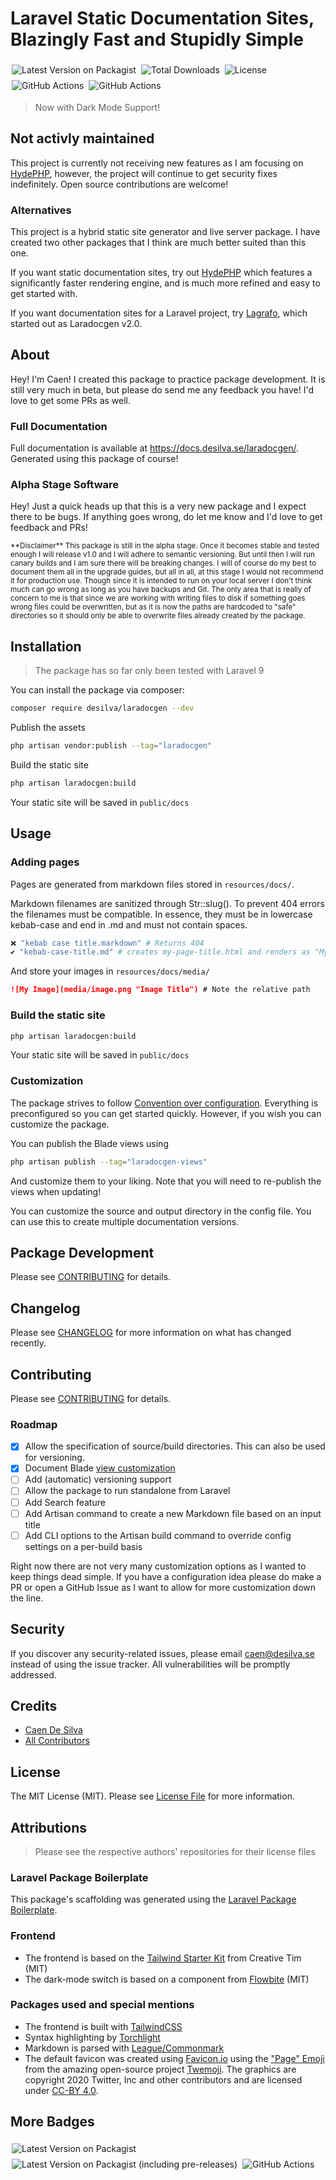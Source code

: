 # Laravel Static Documentation Sites, Blazingly Fast and Stupidly Simple

<p>
	<img style="display: inline; margin: 4px 2px;" src="https://img.shields.io/packagist/v/desilva/laradocgen" alt="Latest Version on Packagist">
	<img style="display: inline; margin: 4px 2px;" src="https://img.shields.io/packagist/dt/desilva/laradocgen" alt="Total Downloads">
	<img style="display: inline; margin: 4px 2px;" src="https://img.shields.io/packagist/l/desilva/laradocgen" alt="License">
	<img style="display: inline; margin: 4px 2px;" src="https://github.com/caendesilva/laradocgen/actions/workflows/php.yml/badge.svg" alt="GitHub Actions">
	<img style="display: inline; margin: 4px 2px;" src="https://github.com/caendesilva/Laradocgen/actions/workflows/laravel-tests.yml/badge.svg" alt="GitHub Actions">
</p>

> Now with Dark Mode Support!

## Not activly maintained
This project is currently not receiving new features as I am focusing on [HydePHP](https://github.com/hydephp/hyde), however,
the project will continue to get security fixes indefinitely. Open source contributions are welcome!

### Alternatives 
This project is a hybrid static site generator and live server package. 
I have created two other packages that I think are much better suited than this one.

If you want static documentation sites, try out [HydePHP](http://hydephp.com/) which features a significantly faster rendering engine, and is much more refined and easy to get started with.

If you want documentation sites for a Laravel project, try [Lagrafo](https://github.com/caendesilva/lagrafo), which started out as Laradocgen v2.0.

## About

Hey! I'm Caen! I created this package to practice package development. It is still very much in beta, but please do send me any feedback you have! I'd love to get some PRs as well.

### Full Documentation
Full documentation is available at https://docs.desilva.se/laradocgen/. Generated using this package of course!

### Alpha Stage Software
Hey! Just a quick heads up that this is a very new package and I expect there to be bugs. If anything goes wrong, do let me know and I'd love to get feedback and PRs!

<small>
**Disclaimer**
This package is still in the alpha stage. Once it becomes stable and tested enough I will release v1.0 and I will adhere to semantic versioning. But until then I will run canary builds and I am sure there will be breaking changes. I will of course do my best to document them all in the upgrade guides, but all in all, at this stage I would not recommend it for production use. Though since it is intended to run on your local server I don't think much can go wrong as long as you have backups and Git. The only area that is really of concern to me is that since we are working with writing files to disk if something goes wrong files could be overwritten, but as it is now the paths are hardcoded to "safe" directories so it should only be able to overwrite files already created by the package.
</small>

## Installation
> The package has so far only been tested with Laravel 9

You can install the package via composer:
```bash
composer require desilva/laradocgen --dev
```

Publish the assets
```bash
php artisan vendor:publish --tag="laradocgen"
```

Build the static site
```bash
php artisan laradocgen:build
```
Your static site will be saved in `public/docs`

## Usage

### Adding pages
Pages are generated from markdown files stored in `resources/docs/`.

Markdown filenames are sanitized through Str::slug(). To prevent 404 errors the filenames must be compatible. In essence, they must be in lowercase kebab-case and end in .md and must not contain spaces.
```bash
❌ "kebab case title.markdown" # Returns 404
✔️ "kebab-case-title.md" # creates my-page-title.html and renders as "My Page Title" in the frontend
```

And store your images in `resources/docs/media/`
```markdown
![My Image](media/image.png "Image Title") # Note the relative path
```

### Build the static site
```bash
php artisan laradocgen:build
```
Your static site will be saved in `public/docs`

### Customization
The package strives to follow [Convention over configuration](https://en.wikipedia.org/wiki/Convention_over_configuration).
Everything is preconfigured so you can get started quickly. However, if you wish you can customize the package.

You can publish the Blade views using
```bash
php artisan publish --tag="laradocgen-views"
```
And customize them to your liking. Note that you will need to re-publish the views when updating!

You can customize the source and output directory in the config file.
You can use this to create multiple documentation versions.

## Package Development

Please see [CONTRIBUTING](CONTRIBUTING.md) for details.

## Changelog

Please see [CHANGELOG](CHANGELOG.md) for more information on what has changed recently.

## Contributing

Please see [CONTRIBUTING](CONTRIBUTING.md) for details.

### Roadmap
- [x] Allow the specification of source/build directories. This can also be used for versioning.
- [x] Document Blade [view customization](https://laravel.com/docs/9.x/packages#views)
- [ ] Add (automatic) versioning support
- [ ] Allow the package to run standalone from Laravel
- [ ] Add Search feature 
- [ ] Add Artisan command to create a new Markdown file based on an input title
- [ ] Add CLI options to the Artisan build command to override config settings on a per-build basis

Right now there are not very many customization options as I wanted to keep things dead simple.
If you have a configuration idea please do make a PR or open a GitHub Issue as I want to allow for more customization down the line.


## Security

If you discover any security-related issues, please email caen@desilva.se instead of using the issue tracker.
All vulnerabilities will be promptly addressed.

## Credits

-   [Caen De Silva](https://github.com/caendesilva)
-   [All Contributors](../../contributors)

## License

The MIT License (MIT). Please see [License File](LICENSE.md) for more information.

## Attributions
> Please see the respective authors' repositories for their license files

### Laravel Package Boilerplate

This package's scaffolding was generated using the [Laravel Package Boilerplate](https://laravelpackageboilerplate.com).

### Frontend

- The frontend is based on the [Tailwind Starter Kit](https://github.com/creativetimofficial/tailwind-starter-kit) from Creative Tim (MIT)
- The dark-mode switch is based on a component from [Flowbite](https://flowbite.com/docs/customize/dark-mode/) (MIT)

### Packages used and special mentions
- The frontend is built with [TailwindCSS](https://tailwindcss.com/)
- Syntax highlighting by [Torchlight](https://torchlight.dev/)
- Markdown is parsed with [League/Commonmark](https://github.com/thephpleague/commonmark)
- The default favicon was created using [Favicon.io](https://favicon.io/) using the ["Page" Emoji](https://github.com/twitter/twemoji/blob/master/assets/svg/1f4c4.svg) from the amazing open-source project [Twemoji](https://twemoji.twitter.com/). The graphics are copyright 2020 Twitter, Inc and other contributors and are licensed under [CC-BY 4.0](https://creativecommons.org/licenses/by/4.0/).


## More Badges

<p>
	<img style="display: inline; margin: 4px 2px;" src="https://img.shields.io/packagist/v/desilva/laradocgen" alt="Latest Version on Packagist">
	<img style="display: inline; margin: 4px 2px;" src="https://img.shields.io/packagist/v/desilva/laradocgen?include_prereleases" alt="Latest Version on Packagist (including pre-releases)">
	<img style="display: inline; margin: 4px 2px;" src="https://github.com/caendesilva/Laradocgen/actions/workflows/pages/pages-build-deployment/badge.svg" alt="GitHub Actions">
</p>
